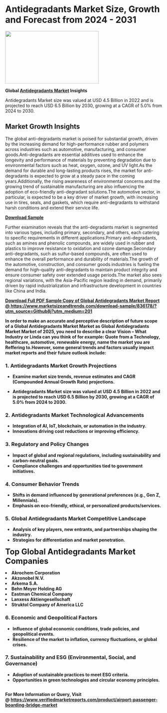 <H1>Antidegradants Market Size, Growth and Forecast from 2024 - 2031</H1><img class="aligncenter size-medium wp-image-584254" src="https://thirdeyenews.in/wp-content/uploads/2024/09/Global-Market-Research-300x168.jpeg" alt="" width="300" height="168" /><p><strong>Global&nbsp;<a href="https://www.marketsizeandtrends.com/download-sample/836178/?utm_source=Github8j?utm_medium=201">Antidegradants Market</a> Insights</strong></p><p>Antidegradants Market size was valued at USD 4.5 Billion in 2022 and is projected to reach USD 6.5 Billion by 2030, growing at a CAGR of 5.0% from 2024 to 2030.</p><p><h2>Market Growth Insights</h2> <p>The global anti-degradants market is poised for substantial growth, driven by the increasing demand for high-performance rubber and polymers across industries such as automotive, manufacturing, and consumer goods.Anti-degradants are essential additives used to enhance the longevity and performance of materials by preventing degradation due to environmental factors such as heat, oxygen, ozone, and UV light.As the demand for durable and long-lasting products rises, the market for anti-degradants is expected to grow at a steady pace in the coming years.Additionally, the rising awareness of environmental concerns and the growing trend of sustainable manufacturing are also influencing the adoption of eco-friendly anti-degradant solutions.The automotive sector, in particular, is expected to be a key driver of market growth, with increasing use in tires, seals, and gaskets, which require anti-degradants to withstand harsh conditions and extend their service life.</p> <p><strong><a href="#">Download Sample</a></strong></p> <p>Further examination reveals that the anti-degradants market is segmented into various types, including primary, secondary, and others, each catering to specific requirements in different applications.Primary anti-degradants, such as amines and phenolic compounds, are widely used in rubber and plastics to improve resistance to oxidation and ozone damage.Secondary anti-degradants, such as sulfur-based compounds, are often used to enhance the overall performance and durability of materials.The growth of the automotive, construction, and consumer goods industries is fueling the demand for high-quality anti-degradants to maintain product integrity and ensure consumer safety over extended usage periods.The market also sees regional variations, with the Asia-Pacific region leading in demand, primarily driven by rapid industrialization and infrastructure development in countries like China and India.</p> <p><strong><a href="#"></p><p><span class=""><strong>Download Full PDF Sample Copy of Global Antidegradants Market Report</strong> @ <a href="https://www.marketsizeandtrends.com/download-sample/836178/?utm_source=Github8j?utm_medium=201" target="_blank">https://www.marketsizeandtrends.com/download-sample/836178/?utm_source=Github8j?utm_medium=201</a></span></p><p>In order to make an accurate and perceptive description of future scope of a Global&nbsp;Antidegradants Market Market as Global&nbsp;Antidegradants Market Market of 2025, you need to describe a clear Vision &ndash; What Industry or Linda can you think of for example: Quote from a Technology, healthcare, automotive, renewable energy, name the market you are Reffering to.However, some general trends and factors usually impact market reports and their future outlook include:</p><h3>1.&nbsp;<strong>Antidegradants Market Growth Projections</strong></h3><ul><li>Examine market size trends, revenue estimates and CAGR (Compounded Annual Growth Rate) projections.</li><li><p>Antidegradants Market size was valued at USD 4.5 Billion in 2022 and is projected to reach USD 6.5 Billion by 2030, growing at a CAGR of 5.0% from 2024 to 2030.</p></li></ul><h3>2.&nbsp;<strong>Antidegradants Market Technological Advancements</strong></h3><ul><li>Integration of AI, IoT, blockchain, or automation in the industry.</li><li>Innovations driving cost reductions or improving efficiency.</li></ul><h3>3.&nbsp;<strong>Regulatory and Policy Changes</strong></h3><ul><li>Impact of global and regional regulations, including sustainability and carbon-neutral goals.</li><li>Compliance challenges and opportunities tied to government initiatives.</li></ul><h3>4.&nbsp;<strong>Consumer Behavior Trends</strong></h3><ul><li>Shifts in demand influenced by generational preferences (e.g., Gen Z, Millennials).</li><li>Emphasis on eco-friendly, ethical, or personalized products/services.</li></ul><h3>5.&nbsp;<strong>Global Antidegradants Market Competitive Landscape</strong></h3><ul><li>Analysis of key players, new entrants, and partnerships shaping the industry.</li><li>Strategies for differentiation and market penetration.</li></ul><p data-pm-slice="1 1 []"><span style="color: inherit; font-family: inherit; font-size: 25px;">Top Global Antidegradants Market Companies</span></p><div class="" data-test-id=""><p><li>Akrochem Corporation</li><li> Akzonobel N.V.</li><li> Arkema S.A.</li><li> Behn Meyer Holding AG</li><li> Eastman Chemical Company</li><li> Lanxess Aktiengesellschaft</li><li> Struktol Company of America LLC</li></p></div><h3>6.&nbsp;<strong>Economic and Geopolitical Factors</strong></h3><ul><li>Influence of global economic conditions, trade policies, and geopolitical events.</li><li>Resilience of the market to inflation, currency fluctuations, or global crises.</li></ul><h3>7.&nbsp;<strong>Sustainability and ESG (Environmental, Social, and Governance)</strong></h3><ul><li>Adoption of sustainable practices to meet ESG criteria.</li><li>Opportunities in green technologies and circular economy principles.</li></ul><h2><strong style="font-size: 14px;">For More Information or Query, Visit @&nbsp;</strong><a style="background-color: #ffffff; font-size: 14px;" href="https://www.marketsizeandtrends.com/report/antidegradants-market/" target="_blank">https://www.verifiedmarketreports.com/product/airport-passenger-boarding-bridge-market</a></h2>